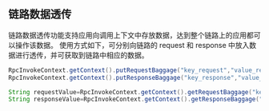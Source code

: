 ## 链路数据透传

链路数据透传功能支持应用向调用上下文中存放数据，达到整个链路上的应用都可以操作该数据。
使用方式如下，可分别向链路的 request 和 response 中放入数据进行透传，并可获取到链路中相应的数据。
```java
RpcInvokeContext.getContext().putRequestBaggage("key_request","value_request");
RpcInvokeContext.getContext().putResponseBaggage("key_response","value_response");

String requestValue=RpcInvokeContext.getContext().getRequestBaggage("key_request");
String responseValue=RpcInvokeContext.getContext().getResponseBaggage("key_response");
```